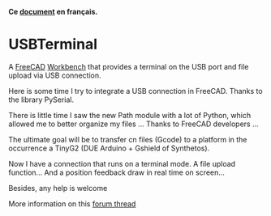 **Ce [document](https://prrvchr.github.io/USBTerminal/README_fr) en français.**

# USBTerminal

A [FreeCAD](https://www.freecadweb.org) [Workbench](https://wiki.freecadweb.org/Workbenches) that provides a terminal on the USB port and file upload via USB connection.


Here is some time I try to integrate a USB connection in FreeCAD.
Thanks to the library PySerial.

There is little time I saw the new Path module with a lot of Python, which allowed me to better organize my files ...
Thanks to FreeCAD developers ...

The ultimate goal will be to transfer cn files (Gcode) to a platform in the occurrence a TinyG2 (DUE Arduino + Gshield of Synthetos).

Now I have a connection that runs on a terminal mode.
A file upload function...
And a position feedback draw in real time on screen...

Besides, any help is welcome

More information on this [forum thread](https://forum.freecadweb.org/viewtopic.php?f=15&t=12656)
